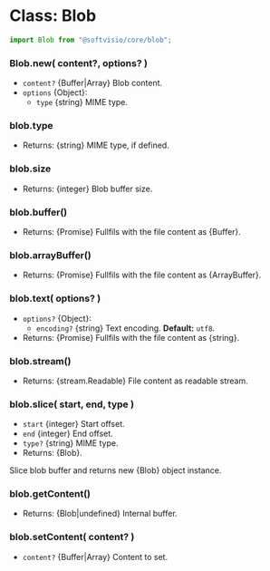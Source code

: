 # Class: Blob

```javascript
import Blob from "@softvisio/core/blob";
```

### Blob.new( content?, options? )

- `content?` {Buffer|Array} Blob content.
- `options` {Object}:
    - `type` {string} MIME type.

### blob.type

- Returns: {string} MIME type, if defined.

### blob.size

- Returns: {integer} Blob buffer size.

### blob.buffer()

- Returns: {Promise} Fullfils with the file content as {Buffer}.

### blob.arrayBuffer()

- Returns: {Promise} Fullfils with the file content as {ArrayBuffer}.

### blob.text( options? )

- `options?` {Object}:
    - `encoding?` {string} Text encoding. **Default:** `utf8`.
- Returns: {Promise} Fullfils with the file content as {string}.

### blob.stream()

- Returns: {stream.Readable} File content as readable stream.

### blob.slice( start, end, type )

- `start` {integer} Start offset.
- `end` {integer} End offset.
- `type?` {string} MIME type.
- Returns: {Blob}.

Slice blob buffer and returns new {Blob} object instance.

### blob.getContent()

- Returns: {Blob|undefined} Internal buffer.

### blob.setContent( content? )

- `content?` {Buffer|Array} Content to set.
